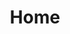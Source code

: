 ---
html_title: Home
layout: 2006_home
old_website: true
permalink: /159.html
published: true
title: Home
---